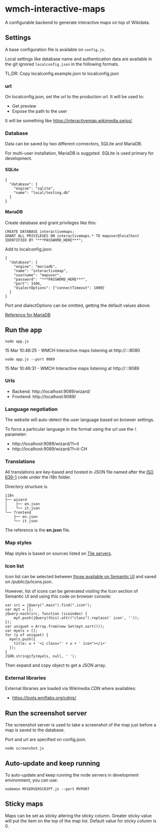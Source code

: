 # wmch-interactive-maps
A configurable backend to generate interactive maps on top of Wikidata.

## Settings

A base configuration file is available on `config.js`.

Local settings like database name and authentication data are available in the git ignored `localconfig.json` in the following formats.

TL;DR: Copy localconfig.example.json to localconfig.json

### url

On localconfig.json, set the url to the production url. It will be used to:
- Get preview
- Expose the path to the user

It will be something like https://interactivemap.wikimedia.swiss/.

### Database

Data can be saved by two different connectors, SQLite and MariaDB.

For multi-user installation, MariaDB is suggsted. SQLite is used primary for development.

#### SQLite
~~~
{
  "database": {
    "engine": "sqlite",
    "name": "local/testing.db"
  }
}
~~~

#### MariaDB

Create database and grant privileges like this:

~~~
CREATE DATABASE interactivemaps;
GRANT ALL PRIVILEGES ON interactivemaps.* TO mapuser@localhost IDENTIFIED BY "***PASSWORD_HERE***";
~~~

Add to localconfig.json:
~~~
{
  "database": {
    "engine": "mariadb",
    "name": "interactivemap",
    "username": "mapuser",
    "password": "***PASSWORD_HERE***",
    "port": 3306,
    "dialectOptions": {"connectTimeout": 1000}
  }
}

~~~

Port and dialectOptions can be omitted, getting the default values above.

[Reference for MariaDB](http://docs.sequelizejs.com/manual/usage.html#mariadb)

## Run the app

`node app.js`

15 Mar 10:46:25 - WMCH Interactive maps listening at http://:::8080

`node app.js --port 9089`

15 Mar 10:46:31 - WMCH Interactive maps listening at http://:::9089


### Urls
- Backend: http://localhost:9089/wizard/
- Frontend: http://localhost:9089/

### Language negotiation

The website will auto-detect the user language based on browser settings.

To force a particular language in the format using the url use the `l` parameter:

- http://localhost:9089/wizard/?l=it
- http://localhost:9089/wizard/?l=it-CH

### Translations

All translations are key-based and hosted in JSON file named after the [ISO 639-1](https://en.wikipedia.org/wiki/List_of_ISO_639-1_codes) code under the i18n folder.

Directory structure is.

~~~
i18n
├── wizard
│    ├── en.json
│    └── it.json
└── frontend
    ├── en.json
    └── it.json
~~~

The reference is the **en.json** file.

### Map styles

Map styles is based on sources listed on [Tile servers](https://wiki.openstreetmap.org/wiki/Tile_servers).

### Icon list

Icon list can be selected between [those available on Semantic UI](https://semantic-ui.com/elements/icon.html) and saved on /public/js/icons.json.

However, list of icons can be generated visiting the Icon section of Semantic UI and using this code on browser console:

~~~
var src = jQuery(".main").find(".icon");
var myt = [];
jQuery.each(src, function (icoindex) {
    myt.push(jQuery(this).attr("class").replace(' icon', ''));
});
var uniquet = Array.from(new Set(myt.sort()));
var myels = [];
for (u of uniquet) {
  myels.push({
    title: u + '<i class="' + u + ' icon"></i>'
  });
}
JSON.stringify(myels, null, ' ');
~~~

Then expand and copy object to get a JSON array.

### External libraries

External libraries are loaded via Wikimedia CDN where availables:
- https://tools.wmflabs.org/cdnjs/

## Run the screenshot server

The screenshot server is used to take a screenshot of the map just before a map is saved to the database.

Port and url are specified on config.json.

`node screenshot.js`

## Auto-update and keep running

To auto-update and keep running the node servers in development environment, you can use:

`nodemon MYSERVERSCRIPT.js --port MYPORT`

## Sticky maps

Maps can be set as sticky altering the sticky column. Greater sticky value will put the item on the top of the map list. Default value for sticky column is 0.
